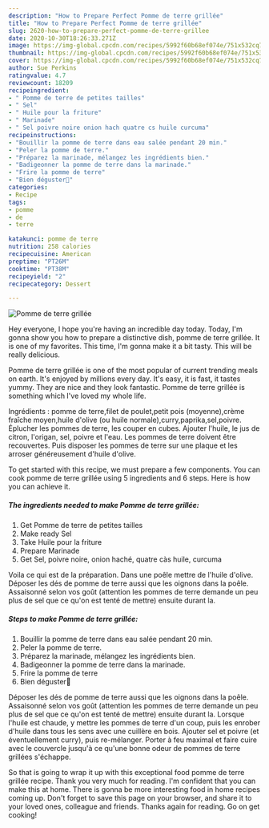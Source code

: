 ```yaml
---
description: "How to Prepare Perfect Pomme de terre grillée"
title: "How to Prepare Perfect Pomme de terre grillée"
slug: 2620-how-to-prepare-perfect-pomme-de-terre-grillee
date: 2020-10-30T18:26:33.271Z
image: https://img-global.cpcdn.com/recipes/5992f60b68ef074e/751x532cq70/pomme-de-terre-grillee-photo-principale-de-la-recette.jpg
thumbnail: https://img-global.cpcdn.com/recipes/5992f60b68ef074e/751x532cq70/pomme-de-terre-grillee-photo-principale-de-la-recette.jpg
cover: https://img-global.cpcdn.com/recipes/5992f60b68ef074e/751x532cq70/pomme-de-terre-grillee-photo-principale-de-la-recette.jpg
author: Sue Perkins
ratingvalue: 4.7
reviewcount: 18209
recipeingredient:
- " Pomme de terre de petites tailles"
- " Sel"
- " Huile pour la friture"
- " Marinade"
- " Sel poivre noire onion hach quatre cs huile curcuma"
recipeinstructions:
- "Bouillir la pomme de terre dans eau salée pendant 20 min."
- "Peler la pomme de terre."
- "Préparez la marinade, mélangez les ingrédients bien."
- "Badigeonner la pomme de terre dans la marinade."
- "Frire la pomme de terre"
- "Bien déguster💓"
categories:
- Recipe
tags:
- pomme
- de
- terre

katakunci: pomme de terre 
nutrition: 258 calories
recipecuisine: American
preptime: "PT26M"
cooktime: "PT38M"
recipeyield: "2"
recipecategory: Dessert

---
```



![Pomme de terre grillée](https://img-global.cpcdn.com/recipes/5992f60b68ef074e/751x532cq70/pomme-de-terre-grillee-photo-principale-de-la-recette.jpg)

Hey everyone, I hope you're having an incredible day today. Today, I'm gonna show you how to prepare a distinctive dish, pomme de terre grillée. It is one of my favorites. This time, I'm gonna make it a bit tasty. This will be really delicious.

Pomme de terre grillée is one of the most popular of current trending meals on earth. It's enjoyed by millions every day. It's easy, it is fast, it tastes yummy. They are nice and they look fantastic. Pomme de terre grillée is something which I've loved my whole life.

Ingrédients : pomme de terre,filet de poulet,petit pois (moyenne),crème fraîche moyen,huile d&#39;olive (ou huile normale),curry,paprika,sel,poivre. Éplucher les pommes de terre, les couper en cubes. Ajouter l&#39;huile, le jus de citron, l&#39;origan, sel, poivre et l&#39;eau. Les pommes de terre doivent être recouvertes. Puis disposer les pommes de terre sur une plaque et les arroser généreusement d&#39;huile d&#39;olive.


To get started with this recipe, we must prepare a few components. You can cook pomme de terre grillée using 5 ingredients and 6 steps. Here is how you can achieve it.

<!--inarticleads1-->

##### The ingredients needed to make Pomme de terre grillée:

1. Get  Pomme de terre de petites tailles
1. Make ready  Sel
1. Take  Huile pour la friture
1. Prepare  Marinade
1. Get  Sel, poivre noire, onion haché, quatre càs huile, curcuma


Voila ce qui est de la préparation. Dans une poêle mettre de l&#39;huile d&#39;olive. Déposer les dés de pomme de terre aussi que les oignons dans la poêle. Assaisonné selon vos goût (attention les pommes de terre demande un peu plus de sel que ce qu&#39;on est tenté de mettre) ensuite durant la. 

<!--inarticleads2-->

##### Steps to make Pomme de terre grillée:

1. Bouillir la pomme de terre dans eau salée pendant 20 min.
1. Peler la pomme de terre.
1. Préparez la marinade, mélangez les ingrédients bien.
1. Badigeonner la pomme de terre dans la marinade.
1. Frire la pomme de terre
1. Bien déguster💓


Déposer les dés de pomme de terre aussi que les oignons dans la poêle. Assaisonné selon vos goût (attention les pommes de terre demande un peu plus de sel que ce qu&#39;on est tenté de mettre) ensuite durant la. Lorsque l&#39;huile est chaude, y mettre les pommes de terre d&#39;un coup, puis les enrober d&#39;huile dans tous les sens avec une cuillère en bois. Ajouter sel et poivre (et éventuellement curry), puis re-mélanger. Porter à feu maximal et faire cuire avec le couvercle jusqu&#39;à ce qu&#39;une bonne odeur de pommes de terre grillées s&#39;échappe. 

So that is going to wrap it up with this exceptional food pomme de terre grillée recipe. Thank you very much for reading. I'm confident that you can make this at home. There is gonna be more interesting food in home recipes coming up. Don't forget to save this page on your browser, and share it to your loved ones, colleague and friends. Thanks again for reading. Go on get cooking!
